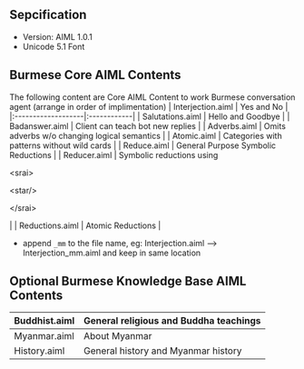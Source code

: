 ## Sepcification ##
  * Version: AIML 1.0.1
  * Unicode 5.1 Font

## Burmese Core AIML Contents ##
The following content are Core AIML Content to work Burmese conversation agent (arrange in order of implimentation)
| Interjection.aiml  | Yes and No  |
|:-------------------|:------------|
| Salutations.aiml   | Hello and Goodbye  |
| Badanswer.aiml     | Client can teach bot new replies  |
| Adverbs.aiml       | Omits adverbs w/o changing logical semantics  |
| Atomic.aiml        | Categories with patterns without wild cards  |
| Reduce.aiml        | General Purpose Symbolic Reductions  |
| Reducer.aiml       | 	Symbolic reductions using 

&lt;srai&gt;



&lt;star/&gt;



&lt;/srai&gt;

  |
| Reductions.aiml    | Atomic Reductions  |

  * append `_mm` to the file name, eg: Interjection.aiml --> Interjection\_mm.aiml and keep in same location

## Optional Burmese Knowledge Base AIML Contents ##
| Buddhist.aiml  | General religious and Buddha teachings  |
|:---------------|:----------------------------------------|
| Myanmar.aiml   | About Myanmar                           |
| History.aiml   | General history and Myanmar history     |


